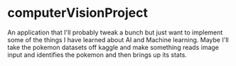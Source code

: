# computerVisionProject
An application that I'll probably tweak a bunch but just want to implement some of the things I have learned about AI and Machine learning. Maybe I'll take the pokemon datasets off kaggle and make something reads image input and identifies the pokemon and then brings up its stats. 
